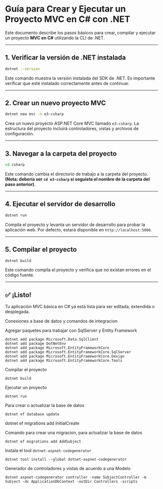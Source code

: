 
# Guía para Crear y Ejecutar un Proyecto MVC en C# con .NET

Este documento describe los pasos básicos para crear, compilar y ejecutar un proyecto **MVC en C#** utilizando la CLI de .NET.

---

## 1. Verificar la versión de .NET instalada

```bash
dotnet --version
```
Este comando muestra la versión instalada del SDK de .NET. Es importante verificar que esté instalado correctamente antes de continuar.

---

## 2. Crear un nuevo proyecto MVC

```bash
dotnet new mvc -n e3-csharp
```
Crea un nuevo proyecto ASP.NET Core MVC llamado `e3-csharp`. La estructura del proyecto incluirá controladores, vistas y archivos de configuración.

---

## 3. Navegar a la carpeta del proyecto

```bash
cd csharp
```
Este comando cambia el directorio de trabajo a la carpeta del proyecto. **(Nota: debería ser `cd e3-csharp` si seguiste el nombre de la carpeta del paso anterior)**.

---

## 4. Ejecutar el servidor de desarrollo

```bash
dotnet run
```
Compila el proyecto y levanta un servidor de desarrollo para probar la aplicación web. Por defecto, estará disponible en `http://localhost:5000`.

---

## 5. Compilar el proyecto

```bash
dotnet build
```
Este comando compila el proyecto y verifica que no existan errores en el código fuente.

---

## ✅ ¡Listo!
Tu aplicación MVC básica en C# ya está lista para ser editada, extendida o desplegada.

Conexiones a base de datos y comandos de integracion

Agregar paquetes para trabajar con SqlServer y Entity Framework

```
dotnet add package Microsoft.Data.SqlClient
dotnet add package DotNetEnv
dotnet add package Microsoft.EntityFrameworkCore
dotnet add package Microsoft.EntityFrameworkCore.SqlServer
dotnet add package Microsoft.EntityFrameworkCore.Design
dotnet add package Microsoft.EntityFrameworkCore.Tools
```

Compilar el proyecto
```
dotnet build
```

Ejecutar un proyecto

```
dotnet run
```

Para crear o actualizar la base de datos
```
dotnet ef database update
```

dotnet ef migrations add InitialCreate

Comando para crear una migracion, para actualizar la base de datos

```
dotnet ef migrations add AddSubject
```

Instala el tool `dotnet-aspnet-codegenerator`
```
dotnet tool install --global dotnet-aspnet-codegenerator
```

Generador de controladores y vistas de acuerdo a una Modelo
```
dotnet aspnet-codegenerator controller -name SubjectController -m Subject -dc ApplicationDbContext -outDir Controllers -scripts
```